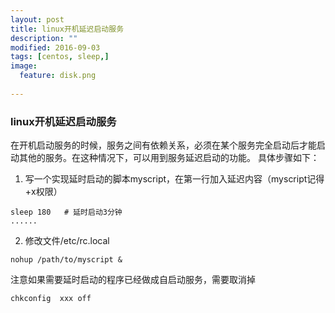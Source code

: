 ```yaml
---
layout: post
title: linux开机延迟启动服务
description: ""
modified: 2016-09-03
tags: [centos, sleep,]
image:
  feature: disk.png
  
---
```


### linux开机延迟启动服务

在开机启动服务的时候，服务之间有依赖关系，必须在某个服务完全启动后才能启动其他的服务。在这种情况下，可以用到服务延迟启动的功能。
具体步骤如下：

1. 写一个实现延时启动的脚本myscript，在第一行加入延迟内容（myscript记得+x权限）

~~~
sleep 180   # 延时启动3分钟
......
~~~

2. 修改文件/etc/rc.local

~~~
nohup /path/to/myscript &
~~~

注意如果需要延时启动的程序已经做成自启动服务，需要取消掉

~~~
chkconfig  xxx off
~~~